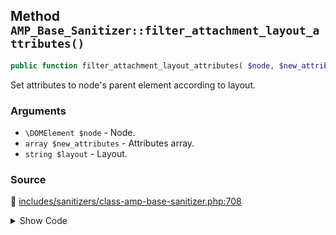 ## Method `AMP_Base_Sanitizer::filter_attachment_layout_attributes()`

```php
public function filter_attachment_layout_attributes( $node, $new_attributes, $layout );
```

Set attributes to node&#039;s parent element according to layout.

### Arguments

* `\DOMElement $node` - Node.
* `array $new_attributes` - Attributes array.
* `string $layout` - Layout.

### Source

:link: [includes/sanitizers/class-amp-base-sanitizer.php:708](../../includes/sanitizers/class-amp-base-sanitizer.php#L708-L734)

<details>
<summary>Show Code</summary>

```php
public function filter_attachment_layout_attributes( $node, $new_attributes, $layout ) {
	// The width has to be unset / auto in case of fixed-height.
	if ( 'fixed-height' === $layout && $node->parentNode instanceof DOMElement ) {
		if ( ! isset( $new_attributes['height'] ) ) {
			$new_attributes['height'] = self::FALLBACK_HEIGHT;
		}
		$new_attributes['width'] = 'auto';
		$node->parentNode->setAttribute( 'style', 'height: ' . $new_attributes['height'] . 'px; width: auto;' );
		// The parent element should have width/height set and position set in case of 'fill'.
	} elseif ( 'fill' === $layout && $node->parentNode instanceof DOMElement ) {
		if ( ! isset( $new_attributes['height'] ) ) {
			$new_attributes['height'] = self::FALLBACK_HEIGHT;
		}
		$node->parentNode->setAttribute( 'style', 'position:relative; width: 100%; height: ' . $new_attributes['height'] . 'px;' );
		unset( $new_attributes['width'], $new_attributes['height'] );
	} elseif ( 'responsive' === $layout && $node->parentNode instanceof DOMElement ) {
		$node->parentNode->setAttribute( 'style', 'position:relative; width: 100%; height: auto' );
	} elseif ( 'fixed' === $layout ) {
		if ( ! isset( $new_attributes['height'] ) ) {
			$new_attributes['height'] = self::FALLBACK_HEIGHT;
		}
	}
	return $new_attributes;
}
```

</details>
